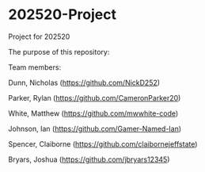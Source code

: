 # 202520-Project
Project for 202520

The purpose of this repository:

Team members:

Dunn, Nicholas (<https://github.com/NickD252>)

Parker, Rylan (<https://github.com/CameronParker20>)

White, Matthew (<https://github.com/mwwhite-code>)

Johnson, Ian (<https://github.com/Gamer-Named-Ian>)

Spencer, Claiborne (https://github.com/claibornejeffstate)

Bryars, Joshua (<https://github.com/jbryars12345>)
